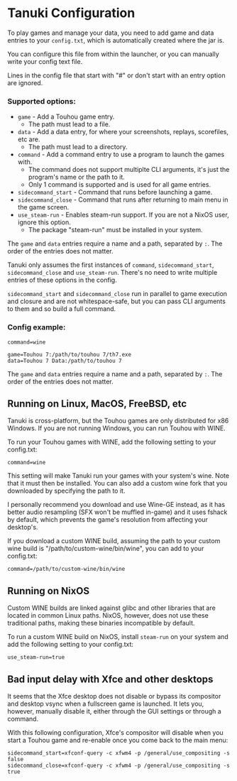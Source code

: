 # Tanuki Configuration

To play games and manage your data, you need to add game and data entries to your ```config.txt```, which is automatically created where the jar is.

You can configure this file from within the launcher, or you can manually write your config text file.

Lines in the config file that start with "#" or don't start with an entry option are ignored.

### Supported options:

* ```game``` - Add a Touhou game entry.
  * The path must lead to a file.
* ```data``` - Add a data entry, for where your screenshots, replays, scorefiles, etc are.
  * The path must lead to a directory.
* ```command``` - Add a command entry to use a program to launch the games with.
  * The command does not support multiplte CLI arguments, it's just the program's name or the path to it.
  * Only 1 command is supported and is used for all game entries.
* ```sidecommand_start``` - Command that runs before launching a game.
* ```sidecommand_close``` - Command that runs after returning to main menu in the game screen.
* ```use_steam-run``` - Enables steam-run support. If you are not a NixOS user, ignore this option.
  * The package "steam-run" must be installed in your system.

The ```game``` and ```data``` entries require a name and a path, separated by ```:```. The order of the entries does not matter.

Tanuki only assumes the first instances of ```command```, ```sidecommand_start```, ```sidecommand_close``` and ```use_steam-run```. There's no need to write multiple entries of these options in the config.

```sidecommand_start``` and ```sidecommand_close``` run in parallel to game execution and closure and are not whitespace-safe, but you can pass CLI arguments to them and so build a full command.

### Config example:

```
command=wine

game=Touhou 7:/path/to/touhou 7/th7.exe
data=Touhou 7 Data:/path/to/touhou 7
```

The ```game``` and ```data``` entries require a name and a path, separated by ```:```. The order of the entries does not matter.

## Running on Linux, MacOS, FreeBSD, etc

Tanuki is cross-platform, but the Touhou games are only distributed for x86 Windows. If you are not running Windows, you can run Touhou with WINE.

To run your Touhou games with WINE, add the following setting to your config.txt:
```
command=wine
```
This setting will make Tanuki run your games with your system's wine. Note that it must then be installed. You can also add a custom wine fork that you downloaded by specifying the path to it.

I personally recommend you download and use Wine-GE instead, as it has better audio resampling (SFX won't be muffled in-game) and it uses fshack by default, which prevents the game's resolution from affecting your desktop's.

If you download a custom WINE build, assuming the path to your custom wine build is "/path/to/custom-wine/bin/wine", you can add to your config.txt:
```
command=/path/to/custom-wine/bin/wine
```

## Running on NixOS

Custom WINE builds are linked against glibc and other libraries that are located in common Linux paths. NixOS, however, does not use these traditional paths, making these binaries incompatible by default.

To run a custom WINE build on NixOS, install ```steam-run``` on your system and add the following setting to your config.txt:
```
use_steam-run=true
```

## Bad input delay with Xfce and other desktops

It seems that the Xfce desktop does not disable or bypass its compositor and desktop vsync when a fullscreen game is launched. It lets you, however, manually disable it, either through the GUI settings or through a command.

With this following configuration, Xfce's compositor will disable when you start a Touhou game and re-enable once you come back to the main menu:

```
sidecommand_start=xfconf-query -c xfwm4 -p /general/use_compositing -s false
sidecommand_close=xfconf-query -c xfwm4 -p /general/use_compositing -s true
```
